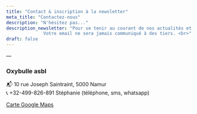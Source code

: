 ```yaml
---
title: "Contact & inscription à la newsletter"
meta_title: "Contactez-nous"
description: "N'hésitez pas..."
description_newsletter: "Pour se tenir au courant de nos actualités et actions, et les partager avec votre entourage.<br>
              Votre email ne sera jamais communiqué à des tiers. <br>"
draft: false
---
```


—
### Oxybulle asbl

📬 10 rue Joseph Saintraint, 5000 Namur <br>
📞 +32-499-826-891 Stéphanie (téléphone, sms, whatsapp) 

[Carte Google Maps](https://maps.app.goo.gl/2aWCcsY1AvD8Rvey5)

